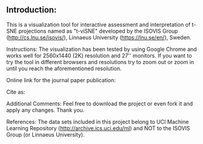 Introduction:
-
This is a visualization tool for interactive assessment and interpretation of t-SNE projections named as "t-viSNE" developed by the ISOVIS Group (http://cs.lnu.se/isovis/), Linnaeus University (https://lnu.se/en/), Sweden.

Instructions:
The visualization has been tested by using Google Chrome and works well for 2560x1440 (2K) resolution and 27'' monitors. 
If you want to try the tool in different browsers and resolutions try to zoom out or zoom in until you reach the aforementioned resolution. 

Online link for the journal paper publication:

Cite as: 

Additional Comments:
Feel free to download the project or even fork it and apply any changes. Thank you. 

References:
The data sets included in this project belong to UCI Machine Learning Repository (http://archive.ics.uci.edu/ml) and NOT to the ISOVIS Group (or Linnaeus University).


